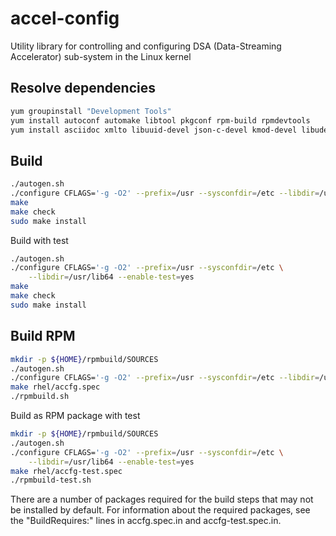 # accel-config

Utility library for controlling and configuring DSA (Data-Streaming Accelerator)
sub-system in the Linux kernel

## Resolve dependencies

```bash
yum groupinstall "Development Tools"
yum install autoconf automake libtool pkgconf rpm-build rpmdevtools
yum install asciidoc xmlto libuuid-devel json-c-devel kmod-devel libudev-devel
```

## Build

```bash
./autogen.sh
./configure CFLAGS='-g -O2' --prefix=/usr --sysconfdir=/etc --libdir=/usr/lib64
make
make check
sudo make install
```

Build with test

```bash
./autogen.sh
./configure CFLAGS='-g -O2' --prefix=/usr --sysconfdir=/etc \
    --libdir=/usr/lib64 --enable-test=yes
make
make check
sudo make install
```

## Build RPM

```bash
mkdir -p ${HOME}/rpmbuild/SOURCES
./autogen.sh
./configure CFLAGS='-g -O2' --prefix=/usr --sysconfdir=/etc --libdir=/usr/lib64
make rhel/accfg.spec
./rpmbuild.sh
```

Build as RPM package with test

```bash
mkdir -p ${HOME}/rpmbuild/SOURCES
./autogen.sh
./configure CFLAGS='-g -O2' --prefix=/usr --sysconfdir=/etc \
    --libdir=/usr/lib64 --enable-test=yes
make rhel/accfg-test.spec
./rpmbuild-test.sh
```

There are a number of packages required for the build steps that may not
be installed by default. For information about the required packages,
see the "BuildRequires:" lines in accfg.spec.in and accfg-test.spec.in.
